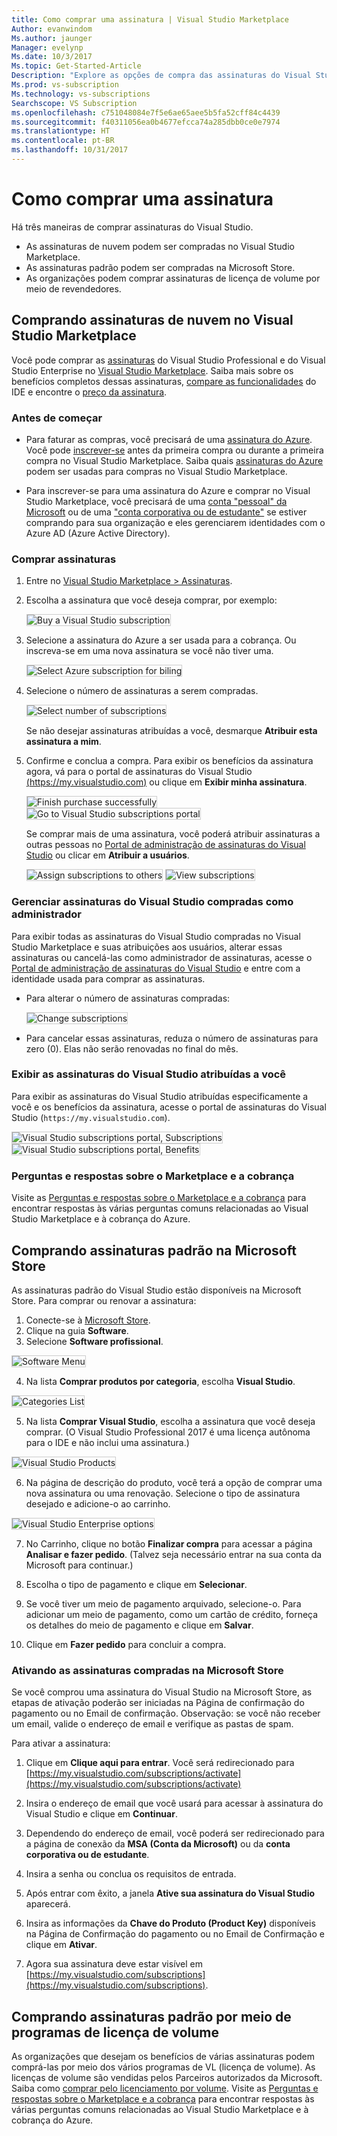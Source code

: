 ```yaml
---
title: Como comprar uma assinatura | Visual Studio Marketplace
Author: evanwindom
Ms.author: jaunger
Manager: evelynp
Ms.date: 10/3/2017
Ms.topic: Get-Started-Article
Description: "Explore as opções de compra das assinaturas do Visual Studio"
Ms.prod: vs-subscription
Ms.technology: vs-subscriptions
Searchscope: VS Subscription
ms.openlocfilehash: c751048084e7f5e6ae65aee5b5fa52cff84c4439
ms.sourcegitcommit: f40311056ea0b4677efcca74a285dbb0ce0e7974
ms.translationtype: HT
ms.contentlocale: pt-BR
ms.lasthandoff: 10/31/2017
---
```

#   <a name="how-to-buy-a-subscription"></a>Como comprar uma assinatura
Há três maneiras de comprar assinaturas do Visual Studio.  
- As assinaturas de nuvem podem ser compradas no Visual Studio Marketplace.
- As assinaturas padrão podem ser compradas na Microsoft Store. 
- As organizações podem comprar assinaturas de licença de volume por meio de revendedores.  

## <a name="buying-cloud-subscriptions-through-the-visual-studio-marketplace"></a>Comprando assinaturas de nuvem no Visual Studio Marketplace
Você pode comprar as [assinaturas](https://www.visualstudio.com/subscriptions/) do Visual Studio Professional e do Visual Studio Enterprise no [Visual Studio Marketplace](https://marketplace.visualstudio.com). Saiba mais sobre os benefícios completos dessas assinaturas, [compare as funcionalidades](https://www.visualstudio.com/vs/compare/) do IDE e encontre o [preço da assinatura](https://www.visualstudio.com/vs/pricing/).

### <a name="before-you-start"></a>Antes de começar

*   Para faturar as compras, você precisará de uma [assinatura do Azure](https://azure.microsoft.com/en-us/pricing/purchase-options/). Você pode [inscrever-se](https://account.windowsazure.com/Subscriptions) antes da primeira compra ou durante a primeira compra no Visual Studio Marketplace.
Saiba quais [assinaturas do Azure](https://docs.microsoft.com/en-us/vsts/marketplace/marketplace-billing-qa) podem ser usadas para compras no Visual Studio Marketplace. 

*   Para inscrever-se para uma assinatura do Azure e comprar no Visual Studio Marketplace, você precisará de uma [conta "pessoal" da Microsoft](https://www.microsoft.com/account) ou de uma ["conta corporativa ou de estudante"](https://azure.microsoft.com/en-us/documentation/articles/sign-up-organization/) se estiver comprando para sua organização e eles gerenciarem identidades com o Azure AD (Azure Active Directory).

### <a name="buy-subscriptions"></a>Comprar assinaturas


1.  Entre no [Visual Studio Marketplace > Assinaturas](https://marketplace.visualstudio.com/subscriptions).

2.  Escolha a assinatura que você deseja comprar, por exemplo:

    <img alt="Buy a Visual Studio subscription" src="_img/buy-vs-subscriptions/buy-vs-sub-start.png" style="border: 1px solid #CCCCCC" />

3.  Selecione a assinatura do Azure a ser usada para a cobrança.
Ou inscreva-se em uma nova assinatura se você não tiver uma.

    <img alt="Select Azure subscription for biling" src="_img/buy-vs-subscriptions/buy-vs-sub-Azure-sub.png" style="border: 1px solid #CCCCCC" />

4.  Selecione o número de assinaturas a serem compradas.

    <img alt="Select number of subscriptions" src="_img/buy-vs-subscriptions/buy-vs-sub-users.png" style="border: 1px solid #CCCCCC" />

    Se não desejar assinaturas atribuídas a você, desmarque **Atribuir esta assinatura a mim**.

5.  Confirme e conclua a compra. Para exibir os benefícios da assinatura agora, vá para o portal de assinaturas do Visual Studio [(https://my.visualstudio.com)](https://my.visualstudio.com) ou clique em **Exibir minha assinatura**.

    <img alt="Finish purchase successfully" src="_img/buy-vs-subscriptions/buy-vs-sub-success.png" style="border: 1px solid #CCCCCC" />

    <img alt="Go to Visual Studio subscriptions portal" src="_img/buy-vs-subscriptions/view-subscription-benefits-subscriptions-portal.png" style="border: 1px solid #CCCCCC" />

    Se comprar mais de uma assinatura, você poderá atribuir assinaturas a outras pessoas no [Portal de administração de assinaturas do Visual Studio]( https://manage.visualstudio.com/cloud) ou clicar em **Atribuir a usuários**.

    <img alt="Assign subscriptions to others" src="_img/buy-vs-subscriptions/buy-vs-sub-success-many.png" style="border: 1px solid #CCCCCC" />

    <img alt="View subscriptions" src="_img/buy-vs-subscriptions/assign-subscriptions.png" style="border: 1px solid #CCCCCC" />

<a name="manage-subscriptions"></a>
###  <a name="manage-purchased-visual-studio-subscriptions-as-administrator"></a>Gerenciar assinaturas do Visual Studio compradas como administrador

Para exibir todas as assinaturas do Visual Studio compradas no Visual Studio Marketplace e suas atribuições aos usuários, alterar essas assinaturas ou cancelá-las como administrador de assinaturas, acesse o [Portal de administração de assinaturas do Visual Studio](https://manage.visualstudio.com/cloud) e entre com a identidade usada para comprar as assinaturas.

*   Para alterar o número de assinaturas compradas:

    <img alt="Change subscriptions" src="_img/buy-vs-subscriptions/manage-subscriptions.png" style="border: 1px solid #CCCCCC" />

*   Para cancelar essas assinaturas, reduza o número de assinaturas para zero (0). Elas não serão renovadas no final do mês.

### <a name="view-visual-studio-subscriptions-assigned-to-you"></a>Exibir as assinaturas do Visual Studio atribuídas a você

Para exibir as assinaturas do Visual Studio atribuídas especificamente a você e os benefícios da assinatura, acesse o portal de assinaturas do Visual Studio (```https://my.visualstudio.com```).

<img alt="Visual Studio subscriptions portal, Subscriptions" src="_img/buy-vs-subscriptions/view-assigned-subscription-list-subscriptions-portal.png" style="border: 1px solid #CCCCCC" />

<img alt="Visual Studio subscriptions portal, Benefits" src="_img/buy-vs-subscriptions/view-subscription-benefits-subscriptions-portal.png" style="border: 1px solid #CCCCCC" />

### <a name="marketplace-and-billing-qa"></a>Perguntas e respostas sobre o Marketplace e a cobrança

Visite as [Perguntas e respostas sobre o Marketplace e a cobrança](/vsts/marketplace/marketplace-billing-qa) para encontrar respostas às várias perguntas comuns relacionadas ao Visual Studio Marketplace e à cobrança do Azure. 

## <a name="buying-standard-subscriptions-through-the-microsoft-store"></a>Comprando assinaturas padrão na Microsoft Store
As assinaturas padrão do Visual Studio estão disponíveis na Microsoft Store.  Para comprar ou renovar a assinatura:

1. Conecte-se à [Microsoft Store](https://www.microsoft.com).
2. Clique na guia **Software**.
3. Selecione **Software profissional**.

<img alt="Software Menu" src="_img/buy-vs-subscriptions/professional-software.png" style="border: 1px solid #CCCCCC" />

4. Na lista **Comprar produtos por categoria**, escolha **Visual Studio**.

<img alt="Categories List" src="_img/buy-vs-subscriptions/shop-categories.png" style="border: 1px solid #CCCCCC" />

5. Na lista **Comprar Visual Studio**, escolha a assinatura que você deseja comprar. (O Visual Studio Professional 2017 é uma licença autônoma para o IDE e não inclui uma assinatura.)

<img alt="Visual Studio Products" src="_img/buy-vs-subscriptions/shop-visual-studio.png" style="border: 1px solid #CCCCCC" />

6. Na página de descrição do produto, você terá a opção de comprar uma nova assinatura ou uma renovação.  Selecione o tipo de assinatura desejado e adicione-o ao carrinho. 

<img alt="Visual Studio Enterprise options" src="_img/buy-vs-subscriptions/enterprise-options.png" style="border: 1px solid #CCCCCC" />

7. No Carrinho, clique no botão **Finalizar compra** para acessar a página **Analisar e fazer pedido**.  (Talvez seja necessário entrar na sua conta da Microsoft para continuar.) 

8. Escolha o tipo de pagamento e clique em **Selecionar**.

9. Se você tiver um meio de pagamento arquivado, selecione-o.  Para adicionar um meio de pagamento, como um cartão de crédito, forneça os detalhes do meio de pagamento e clique em **Salvar**.

10. Clique em **Fazer pedido** para concluir a compra.  

### <a name="activating-subscriptions-purchased-through-the-microsoft-store"></a>Ativando as assinaturas compradas na Microsoft Store

Se você comprou uma assinatura do Visual Studio na Microsoft Store, as etapas de ativação poderão ser iniciadas na Página de confirmação do pagamento ou no Email de confirmação. Observação: se você não receber um email, valide o endereço de email e verifique as pastas de spam.

Para ativar a assinatura: 

1. Clique em **Clique aqui para entrar**. Você será redirecionado para [https://my.visualstudio.com/subscriptions/activate](https://my.visualstudio.com/subscriptions/activate)

2. Insira o endereço de email que você usará para acessar à assinatura do Visual Studio e clique em **Continuar**.

3. Dependendo do endereço de email, você poderá ser redirecionado para a página de conexão da **MSA (Conta da Microsoft)** ou da **conta corporativa ou de estudante**. 

4. Insira a senha ou conclua os requisitos de entrada.
5. Após entrar com êxito, a janela **Ative sua assinatura do Visual Studio** aparecerá.
6. Insira as informações da **Chave do Produto (Product Key)** disponíveis na Página de Confirmação do pagamento ou no Email de Confirmação e clique em **Ativar**.

7. Agora sua assinatura deve estar visível em [https://my.visualstudio.com/subscriptions](https://my.visualstudio.com/subscriptions).


## <a name="buying-standard-subscriptions-through-volume-license-programs"></a>Comprando assinaturas padrão por meio de programas de licença de volume


As organizações que desejam os benefícios de várias assinaturas podem comprá-las por meio dos vários programas de VL (licença de volume).  As licenças de volume são vendidas pelos Parceiros autorizados da Microsoft.  
Saiba como [comprar pelo licenciamento por volume](https://www.microsoft.com/Licensing/how-to-buy/how-to-buy.aspx). Visite as [Perguntas e respostas sobre o Marketplace e a cobrança](/vsts/marketplace/marketplace-billing-qa) para encontrar respostas às várias perguntas comuns relacionadas ao Visual Studio Marketplace e à cobrança do Azure. 

